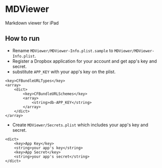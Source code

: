 # MDViewer

Markdown viewer for iPad

## How to run

- Rename `MDViewer/MDViewer-Info.plist.sample` to `MDViewer/MDViewer-Info.plist`.
- Register a Dropbox application for your account and get app's key and secret.
- substitute `APP_KEY` with your app's key on the plist.

```
<key>CFBundleURLTypes</key>
<array>
    <dict>
        <key>CFBundleURLSchemes</key>
        <array>
            <string>db-APP_KEY</string>
        </array>
    </dict>
</array>
```

- Create `MDViewer/Secrets.plist` which includes your app's key and secret.

```
<dict>
    <key>App Key</key>
    <string>your app's key</string>
    <key>App Secret</key>
    <string>your app's secret</string>
</dict>
```
